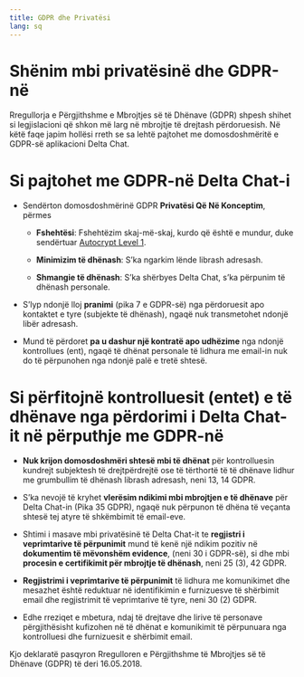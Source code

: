 ```yaml
---
title: GDPR dhe Privatësi
lang: sq
---
```


# Shënim mbi privatësinë dhe GDPR-në

Rregullorja e Përgjithshme e Mbrojtjes së të Dhënave (GDPR) shpesh shihet si
legjislacioni që shkon më larg në mbrojtje të drejtash përdoruesish. 
Në këtë faqe japim hollësi rreth se sa lehtë pajtohet me domosdoshmëritë
e GDPR-së aplikacioni Delta Chat.

#  Si pajtohet me GDPR-në Delta Chat-i

- Sendërton domosdoshmërinë GDPR **Privatësi Që Në Konceptim**, përmes

  - **Fshehtësi**: Fshehtëzim skaj-më-skaj, kurdo që është e mundur, duke sendërtuar [Autocrypt
  Level 1](https://autocrypt.org).

  - **Minimizim të dhënash**: S’ka ngarkim lënde librash adresash.

  - **Shmangie të dhënash**: S’ka shërbyes Delta Chat, s’ka përpunim të dhënash personale.

- S’lyp ndonjë lloj **pranimi** (pika 7 e GDPR-së) nga përdoruesit apo kontaktet e tyre (subjekte të dhënash), ngaqë nuk transmetohet ndonjë libër adresash.

- Mund të përdoret **pa u dashur një kontratë apo udhëzime** nga ndonjë kontrollues (ent), ngaqë të dhënat personale të lidhura me email-in nuk do të përpunohen nga ndonjë palë e tretë shtesë. 




# Si përfitojnë kontrolluesit (entet) e të dhënave nga përdorimi i Delta Chat-it në përputhje me GDPR-në

- **Nuk krijon domosdoshmëri shtesë mbi të dhënat** për kontrolluesin kundrejt subjektesh të drejtpërdrejtë ose të tërthortë të të dhënave 
  lidhur me grumbullim të dhënash librash adresash, neni 13, 14 GDPR.

- S’ka nevojë të kryhet **vlerësim ndikimi mbi mbrojtjen e të dhënave** për Delta Chat-in (Pika 35 GDPR), ngaqë nuk përpunon të dhëna të veçanta shtesë tej atyre të shkëmbimit të email-eve.

- Shtimi i masave mbi privatësinë të Delta Chat-it te 
  **regjistri i veprimtarive të përpunimit** mund të kenë një ndikim pozitiv 
  në  **dokumentim të mëvonshëm evidence**, (neni 30 i GDPR-së), 
  si dhe mbi **procesin e certifikimit për mbrojtje të dhënash**, neni 25 (3), 42 GDPR.

- **Regjistrimi i veprimtarive të përpunimit** të lidhura me komunikimet dhe mesazhet është
  reduktuar në identifikimin e furnizuesve të shërbimit email dhe regjistrimit të veprimtarive të tyre, neni 30 (2) GDPR.

- Edhe rreziqet e mbetura, ndaj të drejtave dhe lirive të personave 
  përgjithësisht kufizohen në të dhënat e komunikimit të përpunuara 
  nga kontrolluesi dhe furnizuesit e shërbimit email.



Kjo deklaratë pasqyron Rregulloren e Përgjithshme të Mbrojtjes së të Dhënave (GDPR) të deri 16.05.2018.

